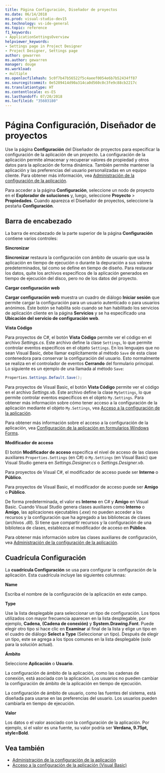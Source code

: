 ```yaml
---
title: Página Configuración, Diseñador de proyectos
ms.date: 06/14/2018
ms.prod: visual-studio-dev15
ms.technology: vs-ide-general
ms.topic: reference
f1_keywords:
- ApplicationSettingsOverview
helpviewer_keywords:
- Settings page in Project Designer
- Project Designer, Settings page
author: gewarren
ms.author: gewarren
manager: douge
ms.workload:
- multiple
ms.openlocfilehash: 5c0f7b47b56522f5c4aeef0054e6b7b52434ff87
ms.sourcegitcommit: 0e5289414d90a314ca0d560c0c3fe9c88cb2217c
ms.translationtype: HT
ms.contentlocale: es-ES
ms.lasthandoff: 07/20/2018
ms.locfileid: "35603180"
---
```

# <a name="settings-page-project-designer"></a>Página Configuración, Diseñador de proyectos

Use la página **Configuración** del Diseñador de proyectos para especificar la configuración de la aplicación de un proyecto. La configuración de la aplicación permite almacenar y recuperar valores de propiedad y otros datos para la aplicación de forma dinámica. También permite mantener la aplicación y las preferencias del usuario personalizadas en un equipo cliente. Para obtener más información, vea [Administración de la configuración de la aplicación](../managing-application-settings-dotnet.md).

Para acceder a la página **Configuración**, seleccione un nodo de proyecto en el **Explorador de soluciones** y, luego, seleccione **Proyecto** > **Propiedades**. Cuando aparezca el Diseñador de proyectos, seleccione la pestaña **Configuración**.

## <a name="header-bar"></a>Barra de encabezado

La barra de encabezado de la parte superior de la página **Configuración** contiene varios controles:

**Sincronizar**

**Sincronizar** restaura la configuración con ámbito de usuario que usa la aplicación en tiempo de ejecución o durante la depuración a sus valores predeterminados, tal como se define en tiempo de diseño. Para restaurar los datos, quite los archivos específicos de la aplicación generados en tiempo de ejecución del disco, pero no de los datos del proyecto.

**Cargar configuración web**

**Cargar configuración web** muestra un cuadro de diálogo **Iniciar sesión** que permite cargar la configuración para un usuario autenticado o para usuarios anónimos. Este botón se habilita solo cuando se han habilitado los servicios de aplicación cliente en la página **Servicios** y se ha especificado una **Ubicación del servicio de configuración web**.

**Vista Código**

Para proyectos de C#, el botón **Vista Código** permite ver el código en el archivo *Settings.cs*. Este archivo define la clase `Settings`, lo que permite controlar eventos específicos en el objeto `Settings`. En los lenguajes que no sean Visual Basic, debe llamar explícitamente al método `Save` de esta clase contenedora para conservar la configuración del usuario. Esto normalmente se realiza en el controlador de eventos **Cerrando** del formulario principal. Lo siguiente es un ejemplo de una llamada al método `Save`:

```csharp
Properties.Settings.Default.Save();
```

Para proyectos de Visual Basic, el botón **Vista Código** permite ver el código en el archivo *Settings.vb*. Este archivo define la clase `MySettings`, lo que permite controlar eventos específicos en el objeto `My.Settings`. Para obtener más información sobre cómo tener acceso a la configuración de la aplicación mediante el objeto `My.Settings`, vea [Acceso a la configuración de la aplicación](/dotnet/visual-basic/developing-apps/programming/app-settings/accessing-application-settings).

Para obtener más información sobre el acceso a la configuración de la aplicación, vea [Configuración de la aplicación en formularios Windows Forms](/dotnet/framework/winforms/advanced/application-settings-for-windows-forms).

**Modificador de acceso**

El botón **Modificador de acceso** especifica el nivel de acceso de las clases auxiliares `Properties.Settings` (en C#) o `My.Settings` (en Visual Basic) que Visual Studio genera en *Settings.Designer.cs* o *Settings.Designer.vb*.

Para proyectos de Visual C#, el modificador de acceso puede ser **Interno** o **Público**.

Para proyectos de Visual Basic, el modificador de acceso puede ser **Amigo** o **Público**.

De forma predeterminada, el valor es **Interno** en C# y **Amigo** en Visual Basic. Cuando Visual Studio genera clases auxiliares como **Interno** o **Amigo**, las aplicaciones ejecutables (*.exe*) no pueden acceder a los recursos y la configuración que ha agregado a las bibliotecas de clases (archivos *.dll*). Si tiene que compartir recursos y la configuración de una biblioteca de clases, establezca el modificador de acceso en **Público**.

Para obtener más información sobre las clases auxiliares de configuración, vea [Administración de la configuración de la aplicación](../managing-application-settings-dotnet.md).

## <a name="settings-grid"></a>Cuadrícula Configuración

La **cuadrícula Configuración** se usa para configurar la configuración de la aplicación. Esta cuadrícula incluye las siguientes columnas:

**Name**

Escriba el nombre de la configuración de la aplicación en este campo.

**Type**

Use la lista desplegable para seleccionar un tipo de configuración. Los tipos utilizados con mayor frecuencia aparecen en la lista desplegable, por ejemplo, **Cadena**, **(Cadena de conexión)** y **System.Drawing.Font**. Puede elegir otro tipo si hace clic en **Examinar** al final de la lista y elige un tipo en el cuadro de diálogo **Select a Type** (Seleccionar un tipo). Después de elegir un tipo, este se agrega a los tipos comunes en la lista desplegable (solo para la solución actual).

**Ámbito**

Seleccione **Aplicación** o **Usuario**.

La configuración de ámbito de la aplicación, como las cadenas de conexión, está asociada con la aplicación. Los usuarios no pueden cambiar la configuración de ámbito de la aplicación en tiempo de ejecución.

La configuración de ámbito de usuario, como las fuentes del sistema, está diseñada para usarse en las preferencias del usuario. Los usuarios pueden cambiarla en tiempo de ejecución.

**Valor**

Los datos o el valor asociado con la configuración de la aplicación. Por ejemplo, si el valor es una fuente, su valor podría ser **Verdana, 9.75pt, style=Bold**.

## <a name="see-also"></a>Vea también

- [Administración de la configuración de la aplicación](../managing-application-settings-dotnet.md)
- [Acceso a la configuración de la aplicación (Visual Basic)](/dotnet/visual-basic/developing-apps/programming/app-settings/accessing-application-settings)
